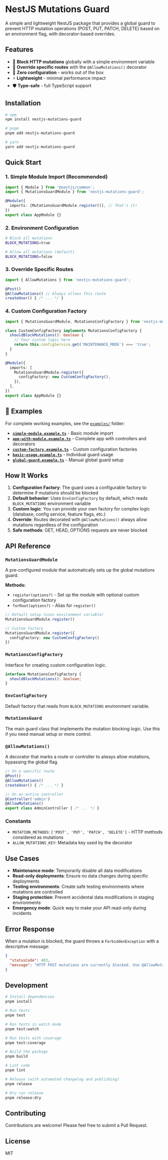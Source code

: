 # NestJS Mutations Guard

A simple and lightweight NestJS package that provides a global guard to prevent HTTP mutation operations (POST, PUT, PATCH, DELETE) based on an environment flag, with decorator-based overrides.

## Features

- 🚫 **Block HTTP mutations** globally with a simple environment variable
- 🎯 **Override specific routes** with the `@AllowMutations()` decorator
- 🔧 **Zero configuration** - works out of the box
- ⚡ **Lightweight** - minimal performance impact
- 🛡️ **Type-safe** - full TypeScript support

## Installation

```bash
# npm
npm install nestjs-mutations-guard

# pnpm
pnpm add nestjs-mutations-guard

# yarn
yarn add nestjs-mutations-guard
```

## Quick Start

### 1. Simple Module Import (Recommended)

```typescript
import { Module } from '@nestjs/common';
import { MutationsGuardModule } from 'nestjs-mutations-guard';

@Module({
  imports: [MutationsGuardModule.register()], // That's it!
})
export class AppModule {}
```

### 2. Environment Configuration

```bash
# Block all mutations
BLOCK_MUTATIONS=true

# Allow all mutations (default)
BLOCK_MUTATIONS=false
```

### 3. Override Specific Routes

```typescript
import { AllowMutations } from 'nestjs-mutations-guard';

@Post()
@AllowMutations() // Always allows this route
createUser() { /* ... */ }
```

### 4. Custom Configuration Factory

```typescript
import { MutationsGuardModule, MutationsConfigFactory } from 'nestjs-mutations-guard';

class CustomConfigFactory implements MutationsConfigFactory {
  shouldBlockMutations(): boolean {
    // Your custom logic here
    return this.configService.get('MAINTENANCE_MODE') === 'true';
  }
}

@Module({
  imports: [
    MutationsGuardModule.register({
      configFactory: new CustomConfigFactory(),
    }),
  ],
})
export class AppModule {}
```

## 📁 Examples

For complete working examples, see the [`examples/`](./examples/) folder:

- **[`simple-module.example.ts`](./examples/simple-module.example.ts)** - Basic module import
- **[`app-with-module.example.ts`](./examples/app-with-module.example.ts)** - Complete app with controllers and decorators
- **[`custom-factory.example.ts`](./examples/custom-factory.example.ts)** - Custom configuration factories
- **[`basic-usage.example.ts`](./examples/basic-usage.example.ts)** - Individual guard usage
- **[`global-guard.example.ts`](./examples/global-guard.example.ts)** - Manual global guard setup

## How It Works

1. **Configuration Factory**: The guard uses a configurable factory to determine if mutations should be blocked
2. **Default behavior**: Uses `EnvConfigFactory` by default, which reads `BLOCK_MUTATIONS` environment variable
3. **Custom logic**: You can provide your own factory for complex logic (database, config service, feature flags, etc.)
4. **Override**: Routes decorated with `@AllowMutations()` always allow mutations regardless of the configuration
5. **Safe methods**: GET, HEAD, OPTIONS requests are never blocked

## API Reference

### `MutationsGuardModule`

A pre-configured module that automatically sets up the global mutations guard.

**Methods:**
- `register(options?)` - Set up the module with optional custom configuration factory
- `forRoot(options?)` - Alias for `register()`

```typescript
// Default setup (uses environment variable)
MutationsGuardModule.register()

// Custom factory
MutationsGuardModule.register({
  configFactory: new CustomConfigFactory()
})
```

### `MutationsConfigFactory`

Interface for creating custom configuration logic.

```typescript
interface MutationsConfigFactory {
  shouldBlockMutations(): boolean;
}
```

### `EnvConfigFactory`

Default factory that reads from `BLOCK_MUTATIONS` environment variable.

### `MutationsGuard`

The main guard class that implements the mutation blocking logic. Use this if you need manual setup or more control.

### `@AllowMutations()`

A decorator that marks a route or controller to always allow mutations, bypassing the global flag.

```typescript
// On a specific route
@Post()
@AllowMutations()
createUser() { /* ... */ }

// On an entire controller
@Controller('admin')
@AllowMutations()
export class AdminController { /* ... */ }
```

### Constants

- `MUTATION_METHODS`: `['POST', 'PUT', 'PATCH', 'DELETE']` - HTTP methods considered as mutations
- `ALLOW_MUTATIONS_KEY`: Metadata key used by the decorator

## Use Cases

- **Maintenance mode**: Temporarily disable all data modifications
- **Read-only deployments**: Ensure no data changes during specific deployments
- **Testing environments**: Create safe testing environments where mutations are controlled
- **Staging protection**: Prevent accidental data modifications in staging environments
- **Emergency mode**: Quick way to make your API read-only during incidents

## Error Response

When a mutation is blocked, the guard throws a `ForbiddenException` with a descriptive message:

```json
{
  "statusCode": 403,
  "message": "HTTP POST mutations are currently blocked. Use @AllowMutations() decorator to override."
}
```

## Development

```bash
# Install dependencies
pnpm install

# Run tests
pnpm test

# Run tests in watch mode
pnpm test:watch

# Run tests with coverage
pnpm test:coverage

# Build the package
pnpm build

# Lint code
pnpm lint

# Release (with automated changelog and publishing)
pnpm release

# Dry run release
pnpm release:dry
```

## Contributing

Contributions are welcome! Please feel free to submit a Pull Request.

## License

MIT
